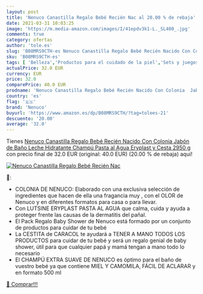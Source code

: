 ```yaml
---
layout: post
title: 'Nenuco Canastilla Regalo Bebé Recién Nac al 20.00 % de rebaja'
date: 2021-03-31 10:03:25
image: 'https://m.media-amazon.com/images/I/41epdv3k1-L._SL400_.jpg'
comments: true
category: ofertas
author: 'tole.es'
slug: 'B08MRS9CTH-es Nenuco Canastilla Regalo Bebé Recién Nacido Con Colonia...'
sku: 'B08MRS9CTH-es'
tags: [ 'Belleza','Productos para el cuidado de la piel','Sets y juegos para el cuidado de la piel','bebé','nenuco', ]
actualPrice: 32.0 EUR
currency: EUR
price: 32.0
comparePrice: 40.0 EUR
prodname: 'Nenuco Canastilla Regalo Bebé Recién Nacido Con Colonia  Jabón de Baño  Leche Hidratante  Champú  Pasta al Agua Eryplast y Cesta 2950 g'
country: 'es'
flag: '🇪🇸'
brand: 'Nenuco'
buyurl: 'https://www.amazon.es/dp/B08MRS9CTH/?tag=tolees-21'
descuento: '20.00'
average: '32.0'
---
```


Tienes [Nenuco Canastilla Regalo Bebé Recién Nacido Con Colonia  Jabón de Baño  Leche Hidratante  Champú  Pasta al Agua Eryplast y Cesta 2950 g](https://www.amazon.es/dp/B08MRS9CTH/?tag=tolees-21) con precio final de  32.0 EUR (original: 40.0 EUR) (20.00 %  de rebaja) aqui!

[![Nenuco Canastilla Regalo Bebé Recién Nac](https://m.media-amazon.com/images/I/41epdv3k1-L._SL400_.jpg)](https://www.amazon.es/dp/B08MRS9CTH/?tag=tolees-21)

🔎:

- COLONIA DE NENUCO: Elaborado con una exclusiva selección de ingredientes que hacen de ella una fragancia muy , con el OLOR de Nenuco y en diferentes formatos para casa o para llevar.
- Con LUTSINE ERYPLAST PASTA AL AGUA que calma, cuida y ayuda a proteger frente las causas de la dermatitis del pañal.
- El Pack Regalo Baby Shower de Nenuco está formado por un conjunto de productos para cuidar de tu bebé
- La CESTITA de CARACOL te ayudará a TENER A MANO TODOS LOS PRODUCTOS para cuidar de tu bebé y será un regalo genial de baby shower, útil para que cualquier papá y mamá tengan a mano todo lo necesario
- El CHAMPÚ EXTRA SUAVE DE NENUCO es óptimo para el baño de vuestro bebé ya que contiene MIEL Y CAMOMILA, FÁCIL DE ACLARAR y en formato 500 ml

[🛒 Comprar!!!](https://www.amazon.es/dp/B08MRS9CTH/?tag=tolees-21)
